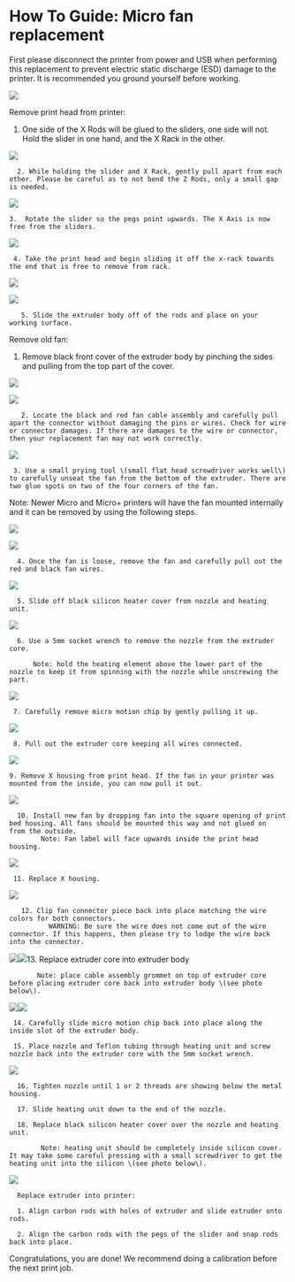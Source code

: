 # How To Guide: Micro fan replacement

First please disconnect the printer from power and USB when performing this replacement to prevent electric static discharge \(ESD\) damage to the printer. It is recommended you ground yourself before working. 

![](../.gitbook/assets/F11.png)

Remove print head from printer:

1. One side of the X Rods will be glued to the sliders, one side will not. Hold the slider in one hand, and the X Rack in the other.

![](../.gitbook/assets/F12.png)

      2. While holding the slider and X Rack, gently pull apart from each other. Please be careful as to not bend the Z Rods, only a small gap is needed.

![](../.gitbook/assets/micro_2.png)

    3.  Rotate the slider so the pegs point upwards. The X Axis is now free from the sliders.

![](../.gitbook/assets/micro_3.png)

     4. Take the print head and begin sliding it off the x-rack towards the end that is free to remove from rack.

![](../.gitbook/assets/micro_6.PNG)

![](../.gitbook/assets/micro_7.PNG)

       5. Slide the extruder body off of the rods and place on your working surface.

Remove old fan:

1. Remove black front cover of the extruder body by pinching the sides and pulling from the top part of the cover.

![](http://m3dhelp.com/support/assets/img_55760b6c8f1d8.png)

![](http://m3dhelp.com/support/assets/img_55760b8177b94.png)

       2. Locate the black and red fan cable assembly and carefully pull apart the connector without damaging the pins or wires. Check for wire or connector damages. If there are damages to the wire or connector, then your replacement fan may not work correctly.

![](../.gitbook/assets/f1.PNG)

     3. Use a small prying tool \(small flat head screwdriver works well\) to carefully unseat the fan from the bottom of the extruder. There are two glue spots on two of the four corners of the fan. 

Note: Newer Micro and Micro+ printers will have the fan mounted internally and it can be removed by using the following steps.

![](../.gitbook/assets/f2.PNG)

![](../.gitbook/assets/f3.PNG)

      4. Once the fan is loose, remove the fan and carefully pull out the red and black fan wires.

![](../.gitbook/assets/f4.PNG)

      5. Slide off black silicon heater cover from nozzle and heating unit.

![](http://m3dhelp.com/support/assets/img_55760ba2e5691.png)

      6. Use a 5mm socket wrench to remove the nozzle from the extruder core.

          Note: hold the heating element above the lower part of the nozzle to keep it from spinning with the nozzle while unscrewing the part. 

![](http://m3dhelp.com/support/assets/img_55760bd073c91.png)

     7. Carefully remove micro motion chip by gently pulling it up.

![](http://m3dhelp.com/support/assets/img_55760bee31b27.png)

     8. Pull out the extruder core keeping all wires connected.

![](http://m3dhelp.com/support/assets/img_55760c0a05c66.png)

    9. Remove X housing from print head. If the fan in your printer was mounted from the inside, you can now pull it out. 

![](../.gitbook/assets/f8.PNG)

      10. Install new fan by dropping fan into the square opening of print bed housing. All fans should be mounted this way and not glued on                    from the outside.  
            Note: Fan label will face upwards inside the print head housing.

![](../.gitbook/assets/f9.PNG)

     11. Replace X housing.

![](../.gitbook/assets/f10.PNG)

       12. Clip fan connector piece back into place matching the wire colors for both connectors.  
              WARNING: Be sure the wire does not come out of the wire connector. If this happens, then please try to lodge the wire back into the connector.

 ![](https://printm3d.com/solutions/assets/img_5571d4a13572c.png)![](https://printm3d.com/solutions/assets/img_5571d4d93cb51.png)13. Replace extruder core into extruder body

           Note: place cable assembly grommet on top of extruder core before placing extruder core back into extruder body \(see photo below\).

![](http://m3dhelp.com/support/assets/img_55760c3ec82a1.png)![](https://printm3d.com/solutions/assets/img_563914027fef8.png)

     14. Carefully slide micro motion chip back into place along the inside slot of the extruder body.

     15. Place nozzle and Teflon tubing through heating unit and screw nozzle back into the extruder core with the 5mm socket wrench.

![](http://m3dhelp.com/support/assets/img_55760c5adeadb.png)

      16. Tighten nozzle until 1 or 2 threads are showing below the metal housing.

      17. Slide heating unit down to the end of the nozzle.

      18. Replace black silicon heater cover over the nozzle and heating unit.

            Note: heating unit should be completely inside silicon cover. It may take some careful pressing with a small screwdriver to get the                      heating unit into the silicon \(see photo below\).

![](http://m3dhelp.com/support/assets/img_55760c77540c2.png)

      Replace extruder into printer:

      1. Align carbon rods with holes of extruder and slide extruder onto rods.

      2. Align the carbon rods with the pegs of the slider and snap rods back into place.

Congratulations, you are done! We recommend doing a calibration before the next print job.

